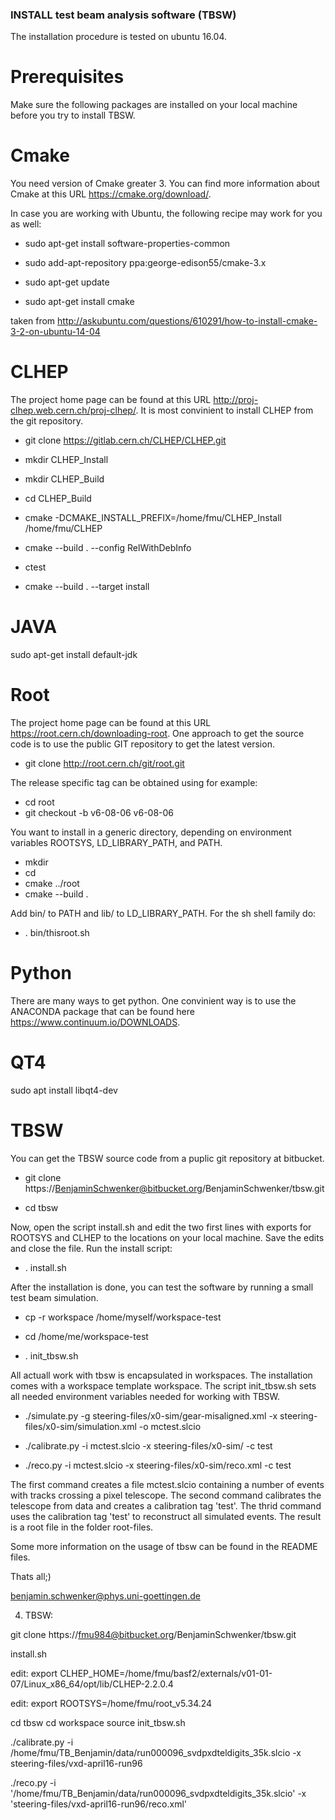 
### INSTALL test beam analysis software (TBSW) ###

The installation procedure is tested on ubuntu 16.04. 


# Prerequisites #

Make sure the following packages are installed on your local machine before you try to install TBSW. 

# Cmake #

You need version of Cmake greater 3. You can find more information about Cmake at this URL https://cmake.org/download/. 

In case you are working with Ubuntu, the following recipe may work for you as well: 

- sudo apt-get install software-properties-common

- sudo add-apt-repository ppa:george-edison55/cmake-3.x

- sudo apt-get update

- sudo apt-get install cmake

taken from http://askubuntu.com/questions/610291/how-to-install-cmake-3-2-on-ubuntu-14-04

# CLHEP #

The project home page can be found at this URL http://proj-clhep.web.cern.ch/proj-clhep/. It is most convinient to install CLHEP from the git 
repository. 

- git clone https://gitlab.cern.ch/CLHEP/CLHEP.git

- mkdir CLHEP_Install

- mkdir CLHEP_Build

- cd CLHEP_Build

- cmake -DCMAKE_INSTALL_PREFIX=/home/fmu/CLHEP_Install /home/fmu/CLHEP

- cmake --build . --config RelWithDebInfo

- ctest

- cmake --build . --target install

# JAVA #

sudo apt-get install default-jdk

# Root #

The project home page can be found at this URL https://root.cern.ch/downloading-root. One approach to get the source code is to use the public GIT
repository to get the latest version.

- git clone http://root.cern.ch/git/root.git

The release specific tag can be obtained using for example:

- cd root
- git checkout -b v6-08-06 v6-08-06  

You want to install in a generic directory, depending on environment variables ROOTSYS, LD_LIBRARY_PATH, and PATH.

- mkdir <builddir>
- cd <builddir>
- cmake ../root
- cmake --build . 

Add bin/ to PATH and lib/ to LD_LIBRARY_PATH. For the sh shell family do:
   
- . bin/thisroot.sh

# Python #

There are many ways to get python. One convinient way is to use the ANACONDA package that can be found here https://www.continuum.io/DOWNLOADS. 

# QT4 #

sudo apt install libqt4-dev    

# TBSW #  
 
You can get the TBSW source code from a puplic git repository at bitbucket.

- git clone https://BenjaminSchwenker@bitbucket.org/BenjaminSchwenker/tbsw.git

- cd tbsw


Now, open the script install.sh and edit the two first lines with exports for ROOTSYS and CLHEP to the locations on your local machine. Save the edits and 
close the file. Run the install script: 

- . install.sh

After the installation is done, you can test the software by running a small test beam simulation. 

- cp -r workspace /home/myself/workspace-test

- cd /home/me/workspace-test 

- . init_tbsw.sh 

All actuall work with tbsw is encapsulated in workspaces. The installation comes with a workspace template workspace. The script init_tbsw.sh sets all needed
environment variables needed for working with TBSW.

- ./simulate.py -g steering-files/x0-sim/gear-misaligned.xml -x steering-files/x0-sim/simulation.xml -o mctest.slcio

- ./calibrate.py -i mctest.slcio -x steering-files/x0-sim/ -c test

- ./reco.py -i mctest.slcio -x steering-files/x0-sim/reco.xml -c test

The first command creates a file mctest.slcio containing a number of events with tracks crossing a pixel telescope. The second command calibrates the telescope 
from data and creates a calibration tag 'test'. The thrid command uses the calibration tag 'test' to reconstruct all simulated events. The result is a root file 
in the folder root-files.  

Some more information on the usage of tbsw can be found in the README files. 


Thats all;)	

benjamin.schwenker@phys.uni-goettingen.de











4) TBSW:

git clone https://fmu984@bitbucket.org/BenjaminSchwenker/tbsw.git

install.sh

edit: export CLHEP_HOME=/home/fmu/basf2/externals/v01-01-07/Linux_x86_64/opt/lib/CLHEP-2.2.0.4

edit: export ROOTSYS=/home/fmu/root_v5.34.24

cd tbsw cd workspace source init_tbsw.sh

./calibrate.py -i /home/fmu/TB_Benjamin/data/run000096_svdpxdteldigits_35k.slcio -x steering-files/vxd-april16-run96

./reco.py -i '/home/fmu/TB_Benjamin/data/run000096_svdpxdteldigits_35k.slcio' -x 'steering-files/vxd-april16-run96/reco.xml'

